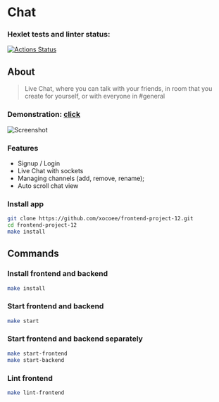 # Chat

### Hexlet tests and linter status:
[![Actions Status](https://github.com/xocoee/frontend-project-12/actions/workflows/hexlet-check.yml/badge.svg)](https://github.com/xocoee/frontend-project-12/actions)

## About

> Live Chat, where you can talk with your friends, in room that you create for yourself, or with
> everyone in #general

### Demonstration: [click](https://frontend-project-12-njkc.onrender.com)
![Screenshot](https://drive.google.com/file/d/1Z3zvsIlS8VR69y6BAnkmr86IzI69PqLo/view?usp=drive_link)

### Features

- Signup / Login
- Live Chat with sockets
- Managing channels (add, remove, rename);
- Auto scroll chat view

### Install app

```sh
git clone https://github.com/xocoee/frontend-project-12.git
cd frontend-project-12
make install
```

## Commands

### Install frontend and backend

```sh
make install
```

### Start frontend and backend

```sh
make start
```

### Start frontend and backend separately

```sh
make start-frontend
make start-backend
```

### Lint frontend

```sh
make lint-frontend
```
